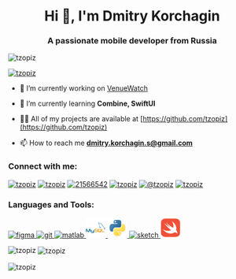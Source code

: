 <h1 align="center">Hi 👋, I'm Dmitry Korchagin</h1>
<h3 align="center">A passionate mobile developer from Russia</h3>

<p align="left"> <img src="https://komarev.com/ghpvc/?username=tzopiz&label=Profile%20views&color=0e75b6&style=flat" alt="tzopiz" /> </p>

<p align="left"> <a href="https://github.com/ryo-ma/github-profile-trophy"><img src="https://github-profile-trophy.vercel.app/?username=tzopiz" alt="tzopiz" /></a> </p>

- 🔭 I’m currently working on [VenueWatch](https://github.com/tzopiz/VenueWatch)

- 🌱 I’m currently learning **Combine, SwiftUI**

- 👨‍💻 All of my projects are available at [https://github.com/tzopiz](https://github.com/tzopiz)

- 📫 How to reach me **dmitry.korchagin.s@gmail.com**

<h3 align="left">Connect with me:</h3>
<p align="left">
<a href="https://dev.to/tzopiz" target="blank"><img align="center" src="https://raw.githubusercontent.com/rahuldkjain/github-profile-readme-generator/master/src/images/icons/Social/devto.svg" alt="tzopiz" height="30" width="40" /></a>
<a href="https://twitter.com/tzopiz" target="blank"><img align="center" src="https://raw.githubusercontent.com/rahuldkjain/github-profile-readme-generator/master/src/images/icons/Social/twitter.svg" alt="tzopiz" height="30" width="40" /></a>
<a href="https://stackoverflow.com/users/21566542" target="blank"><img align="center" src="https://raw.githubusercontent.com/rahuldkjain/github-profile-readme-generator/master/src/images/icons/Social/stack-overflow.svg" alt="21566542" height="30" width="40" /></a>
<a href="https://instagram.com/tzopiz" target="blank"><img align="center" src="https://raw.githubusercontent.com/rahuldkjain/github-profile-readme-generator/master/src/images/icons/Social/instagram.svg" alt="tzopiz" height="30" width="40" /></a>
<a href="https://medium.com/@tzopiz" target="blank"><img align="center" src="https://raw.githubusercontent.com/rahuldkjain/github-profile-readme-generator/master/src/images/icons/Social/medium.svg" alt="@tzopiz" height="30" width="40" /></a>
<a href="https://www.leetcode.com/tzopiz" target="blank"><img align="center" src="https://raw.githubusercontent.com/rahuldkjain/github-profile-readme-generator/master/src/images/icons/Social/leet-code.svg" alt="tzopiz" height="30" width="40" /></a>
</p>

<h3 align="left">Languages and Tools:</h3>
<p align="left"> <a href="https://www.figma.com/" target="_blank" rel="noreferrer"> <img src="https://www.vectorlogo.zone/logos/figma/figma-icon.svg" alt="figma" width="40" height="40"/> </a> <a href="https://git-scm.com/" target="_blank" rel="noreferrer"> <img src="https://www.vectorlogo.zone/logos/git-scm/git-scm-icon.svg" alt="git" width="40" height="40"/> </a> <a href="https://www.mathworks.com/" target="_blank" rel="noreferrer"> <img src="https://upload.wikimedia.org/wikipedia/commons/2/21/Matlab_Logo.png" alt="matlab" width="40" height="40"/> </a> <a href="https://www.mysql.com/" target="_blank" rel="noreferrer"> <img src="https://raw.githubusercontent.com/devicons/devicon/master/icons/mysql/mysql-original-wordmark.svg" alt="mysql" width="40" height="40"/> </a> <a href="https://www.python.org" target="_blank" rel="noreferrer"> <img src="https://raw.githubusercontent.com/devicons/devicon/master/icons/python/python-original.svg" alt="python" width="40" height="40"/> </a> <a href="https://www.sketch.com/" target="_blank" rel="noreferrer"> <img src="https://www.vectorlogo.zone/logos/sketchapp/sketchapp-icon.svg" alt="sketch" width="40" height="40"/> </a> <a href="https://developer.apple.com/swift/" target="_blank" rel="noreferrer"> <img src="https://raw.githubusercontent.com/devicons/devicon/master/icons/swift/swift-original.svg" alt="swift" width="40" height="40"/> </a> </p>

<p><img align="left" src="https://github-readme-stats.vercel.app/api/top-langs?username=tzopiz&show_icons=true&locale=en&layout=compact" alt="tzopiz" /></p>

<p>&nbsp;<img align="center" src="https://github-readme-stats.vercel.app/api?username=tzopiz&show_icons=true&locale=en" alt="tzopiz" /></p>

<p><img align="center" src="https://github-readme-streak-stats.herokuapp.com/?user=tzopiz&" alt="tzopiz" /></p>

